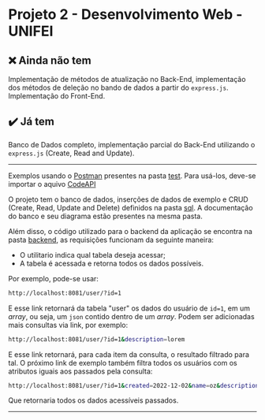 # Projeto 2 - Desenvolvimento Web - UNIFEI

## ❌ Ainda não tem

Implementação de métodos de atualização no Back-End, implementação dos métodos de deleção no bando de dados a partir do `express.js`.
Implementação do Front-End.

## ✔️ Já tem

Banco de Dados completo, implementação parcial do Back-End utilizando o `express.js` (Create, Read and Update).

---

Exemplos usando o [Postman](https://www.postman.com/) presentes na pasta [test](/backend/test/). Para usá-los, deve-se importar o aquivo [CodeAPI](/backend/test/CodeBaseAPI.postman.json)

O projeto tem o banco de dados, inserções de dados de exemplo e CRUD (Create, Read, Update and Delete) definidos na pasta [sql](/sql). A documentação do banco e seu diagrama estão presentes na mesma pasta.

Além disso, o código utilizado para o backend da aplicação se encontra na pasta [backend](/backend), as requisições funcionam da seguinte maneira:

- O utilitario indica qual tabela deseja acessar;
- A tabela é acessada e retorna todos os dados possíveis.

Por exemplo, pode-se usar:

```bash
http://localhost:8081/user/?id=1
```

E esse link retornará da tabela "user" os dados do usuário de `id=1`, em um _array_, ou seja, um `json` contido dentro de um _array_. Podem ser adicionadas mais consultas via link, por exemplo:

```bash
http://localhost:8081/user/?id=1&description=lorem
```

E esse link retornará, para cada item da consulta, o resultado filtrado para tal. O próximo link de exemplo também filtra todos os usuários com os atributos iguais aos passados pela consulta:

```bash
http://localhost:8081/user/?id=1&created=2022-12-02&name=oz&description=lorem&deleted=true
```

Que retornaria todos os dados acessíveis passados.

---
